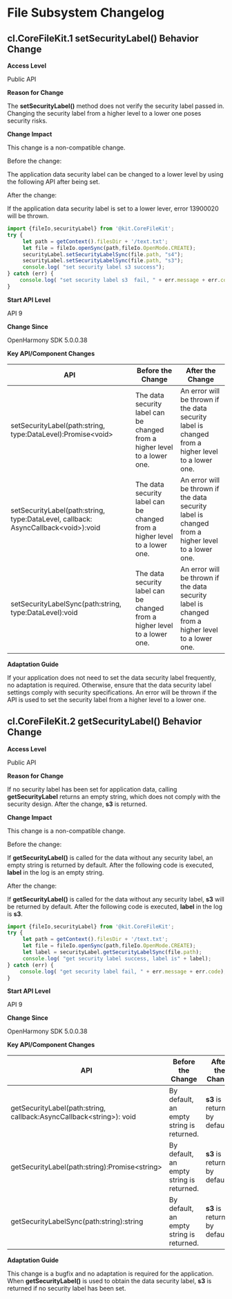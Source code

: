 # File Subsystem Changelog

## cl.CoreFileKit.1 setSecurityLabel() Behavior Change

**Access Level**

Public API

**Reason for Change**

The **setSecurityLabel()** method does not verify the security label passed in. Changing the security label from a higher level to a lower one poses security risks.

**Change Impact**

This change is a non-compatible change.

Before the change: 

The application data security label can be changed to a lower level by using the following API after being set.

After the change: 

If the application data security label is set to a lower lever, error 13900020 will be thrown.

```ts
import {fileIo,securityLabel} from '@kit.CoreFileKit';
try {
     let path = getContext().filesDir + '/text.txt';
     let file = fileIo.openSync(path,fileIo.OpenMode.CREATE);
     securityLabel.setSecurityLabelSync(file.path, "s4");
     securityLabel.setSecurityLabelSync(file.path, "s3");
     console.log( "set security label s3 success");
} catch (err) {
    console.log( "set security label s3  fail, " + err.message + err.code);
}
```

**Start API Level**

API 9

**Change Since**

OpenHarmony SDK 5.0.0.38

**Key API/Component Changes**

| API| Before the Change| After the Change|
| ------------------------------------------------------------ | --------- | ------ |
| setSecurityLabel(path:string, type:DataLevel):Promise&lt;void&gt; | The data security label can be changed from a higher level to a lower one.| An error will be thrown if the data security label is changed from a higher level to a lower one.|
| setSecurityLabel(path:string, type:DataLevel, callback: AsyncCallback&lt;void&gt;):void          | The data security label can be changed from a higher level to a lower one.| An error will be thrown if the data security label is changed from a higher level to a lower one.|
| setSecurityLabelSync(path:string, type:DataLevel):void       | The data security label can be changed from a higher level to a lower one.| An error will be thrown if the data security label is changed from a higher level to a lower one.|

**Adaptation Guide**

If your application does not need to set the data security label frequently, no adaptation is required. Otherwise, ensure that the data security label settings comply with security specifications. An error will be thrown if the API is used to set the security label from a higher level to a lower one.

## cl.CoreFileKit.2 getSecurityLabel() Behavior Change

**Access Level**

Public API

**Reason for Change**

If no security label has been set for application data, calling **getSecurityLabel** returns an empty string, which does not comply with the security design. After the change, **s3** is returned.

**Change Impact**

This change is a non-compatible change.

Before the change: 

If **getSecurityLabel()** is called for the data without any security label, an empty string is returned by default. After the following code is executed, **label** in the log is an empty string.

After the change: 

If **getSecurityLabel()** is called for the data without any security label, **s3** will be returned by default. After the following code is executed, **label** in the log is **s3**.

```ts
import {fileIo,securityLabel} from '@kit.CoreFileKit';
try {
     let path = getContext().filesDir + '/text.txt';
     let file = fileIo.openSync(path,fileIo.OpenMode.CREATE);
     let label = securityLabel.getSecurityLabelSync(file.path);
     console.log( "get security label success, label is" + label);
} catch (err) {
    console.log( "get security label fail, " + err.message + err.code);
}
```

**Start API Level**

API 9

**Change Since**

OpenHarmony SDK 5.0.0.38

**Key API/Component Changes**

| API| Before the Change| After the Change|
| ------------------------------------------------------------ | --------- | ------ |
| getSecurityLabel(path:string, callback:AsyncCallback&lt;string&gt;): void | By default, an empty string is returned.| **s3** is returned by default.|
| getSecurityLabel(path:string):Promise&lt;string&gt; | By default, an empty string is returned.| **s3** is returned by default.|
| getSecurityLabelSync(path:string):string | By default, an empty string is returned.| **s3** is returned by default.|

**Adaptation Guide**

This change is a bugfix and no adaptation is required for the application. When **getSecurityLabel()** is used to obtain the data security label, **s3** is returned if no security label has been set.
